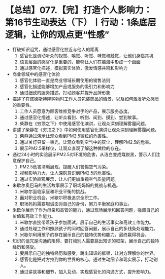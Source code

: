 # 【总结】077.【完】打造个人影响力：第16节生动表达（下）丨行动：1条底层逻辑，让你的观点更“性感”

-   打破知识诅咒，通过感官化拉近与他人的距离
    1.  感官化是调动听众的视觉、嗅觉、听觉、味觉和触觉，让他们身临其境
    2.  语言层面的感官化是重要的，能够让人们在脑海中形成一个画面
    3.  通过感官化描述，模拟真实体验，激发情感共鸣和影响力
-   商业领域中的感官化体验
    1.  感官化体验一直是商业领域长期使用的销售法则
    2.  感官化描述能够增加产品或服务的吸引力和影响力
    3.  通过细致的服务描述，打动顾客并提升品牌形象
-   描述了在诺德斯特隆购物时工作人员包装商品的情景，以及如何激发听众感觉的重要性。
    1.  工作人员愿意为顾客维修竞争对手的产品，展示服务态度。
    2.  通过感官化描述，让听众看到、听到、闻到、摸到、尝到故事。
    3.  柴静在《穷顶之下》中使用感官化演讲，让观众深刻理解雾霾问题。
-   讲述了柴静在《穷顶之下》中如何使用感官化演讲让观众深刻理解雾霾问题。
    1.  柴静通过演示让观众看到PM2.5微粒的危害性。
    2.  通过关灯只留一束光，让观众看到空气中的灰尘，理解PM2.5的危害。
    3.  展示PM2.5采样仪，让观众直观了解这种微粒的存在。
-   通过24小时的实验展示PM2.5对环境的危害，从洁白变成煤炭黑，警示人们注意保护自己。
    1.  PM2.5危害清晰展现，提醒人们警惕空气污染。
    2.  视频影响力大，让人深刻意识到PM2.5的危害性。
    3.  通过实验直观展示，让人们更加重视空气质量问题。
-   米歇尔奥巴马的生活故事展示了职场妈妈的挑战与机遇。
    1.  米歇尔面临家庭和职业平衡的挑战。
    2.  面对职业机会，米歇尔积极追求全职工作。
    3.  职场妈妈需要坦诚面对自己的身份，努力平衡家庭和事业。
-   米歇尔展示了作为母亲和高管的能力，通过现场展示和回答问题，强调自己的价值和高效工作能力。
    1.  米歇尔直接带着孩子参加面试，展示自己的生活事实和高效工作能力。
    2.  通过处理工作和照顾孩子的同时回答问题，展示自己的多线条处理能力。
    3.  米歇尔利用孩子的存在展示自己的独特优势和能力，最终赢得机会。
-   知识的诅咒是沟通的阻碍，要打动别人需要跳出知识的框架，展示自己的独特经历和感受。
    1.  要展示自己的独特经历和感受，跳出知识的框架，让对方理解你的世界。
    2.  感官化是把对方拉到你的世界的核心，通过生动细节和现实展示，打动别人。
    3.  通过讲故事和细节，加入互动，实现感官化的沟通方式，提升影响力。